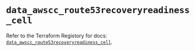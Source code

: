 # `data_awscc_route53recoveryreadiness_cell`

Refer to the Terraform Registory for docs: [`data_awscc_route53recoveryreadiness_cell`](https://registry.terraform.io/providers/hashicorp/awscc/0.70.0/docs/data-sources/route53recoveryreadiness_cell).
